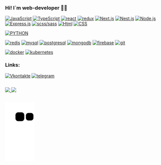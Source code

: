 ### Hi! I`m web-developer 👨‍💻

[![JavaScript](https://img.shields.io/badge/-JavaScript-090909?style=for-the-badge&logo=javascript)](https://www.javascript.com)
[![TypeScript](https://img.shields.io/badge/-typescript-090909?style=for-the-badge&logo=typescript)](https://www.typescriptlang.org)
[![react](https://img.shields.io/badge/-react-090909?style=for-the-badge&logo=react)](https://reactjs.org)
[![redux](https://img.shields.io/badge/-redux-090909?style=for-the-badge&logo=redux)](https://redux.js.org)
[![Next.js](https://img.shields.io/badge/-Next.js-090909?style=for-the-badge&logo=next.js)](https://nextjs.com)
[![Nest.js](https://img.shields.io/badge/-Nest.js-090909?style=for-the-badge&logo=nestjs)](https://nestjs.com)
[![Node.js](https://img.shields.io/badge/-node.js-090909?style=for-the-badge&logo=node.js)](https://nodejs.org/en)
[![Express.js](https://img.shields.io/badge/-express.js-090909?style=for-the-badge&logo=express)](https://expressjs.com)
[![scss/sass](https://img.shields.io/badge/-scss/sass-090909?style=for-the-badge&logo=sass)](https://sass-lang.com)
[![Html](https://img.shields.io/badge/-HTML-090909?style=for-the-badge&logo=html5)](https://ru.wikipedia.org/wiki/HTML)
[![CSS](https://img.shields.io/badge/-CSS-090909?style=for-the-badge&logo=css3)](https://ru.wikipedia.org/wiki/CSS)

[![PYTHON](https://img.shields.io/badge/-python-090909?style=for-the-badge&logo=python)](https://www.python.org)

[![redis](https://img.shields.io/badge/-redis-090909?style=for-the-badge&logo=redis)](https://redis.io)
[![mysql](https://img.shields.io/badge/-mysql-090909?style=for-the-badge&logo=mysql)](https://www.mysql.com)
[![postgresql](https://img.shields.io/badge/-postgresql-090909?style=for-the-badge&logo=postgresql)](https://www.postgresql.org)
[![mongodb](https://img.shields.io/badge/-mongodb-090909?style=for-the-badge&logo=mongodb)](https://mongodb.com)
[![firebase](https://img.shields.io/badge/-firebase-090909?style=for-the-badge&logo=firebase)](https://firebase.google.com)
[![git](https://img.shields.io/badge/-git-090909?style=for-the-badge&logo=git)](https://git-scm.com)

[![docker](https://img.shields.io/badge/-docker-090909?style=for-the-badge&logo=docker)](https://www.docker.com)
[![kubernetes](https://img.shields.io/badge/-kubernetes-090909?style=for-the-badge&logo=kubernetes)](https://kubernetes.io)

### Links:

[![Vkontakte](https://img.shields.io/badge/-Vkontakte-090909?style=for-the-badge&logo=Vk&logoColor=4F7DB3)](https://vk.com/kgfvjjjfrcj)
[![telegram](https://img.shields.io/badge/-telegram-090909?style=for-the-badge&logo=telegram)](https://t.me/ulanuss)

##

 <div>
  <a href="https://github.com/igor0400">
  <img height="180em" src="https://github-readme-stats.vercel.app/api?username=igor0400&show_icons=true&theme=dark&include_all_commits=true&count_private=true"/>
  <img height="180em" src="https://github-readme-stats.vercel.app/api/top-langs/?username=igor0400&layout=compact&langs_count=7&theme=dark"/>
</div>

 ##
 
![Snake :)](https://github.com/rafaballerini/rafaballerini/blob/output/github-contribution-grid-snake.svg)
